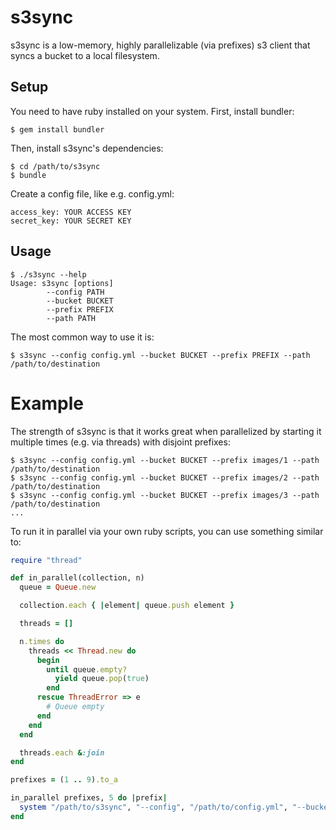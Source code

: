 
# s3sync

s3sync is a low-memory, highly parallelizable (via prefixes) s3 client that
syncs a bucket to a local filesystem.

## Setup

You need to have ruby installed on your system.
First, install bundler:

```
$ gem install bundler
```

Then, install s3sync's dependencies:

```
$ cd /path/to/s3sync
$ bundle
```

Create a config file, like e.g. config.yml:

```
access_key: YOUR ACCESS KEY
secret_key: YOUR SECRET KEY
```

## Usage

```
$ ./s3sync --help
Usage: s3sync [options]
        --config PATH
        --bucket BUCKET
        --prefix PREFIX
        --path PATH
```

The most common way to use it is:

```
$ s3sync --config config.yml --bucket BUCKET --prefix PREFIX --path /path/to/destination
```

# Example

The strength of s3sync is that it works great when parallelized by starting it multiple
times (e.g. via threads) with disjoint prefixes:

```
$ s3sync --config config.yml --bucket BUCKET --prefix images/1 --path /path/to/destination
$ s3sync --config config.yml --bucket BUCKET --prefix images/2 --path /path/to/destination
$ s3sync --config config.yml --bucket BUCKET --prefix images/3 --path /path/to/destination
...
```

To run it in parallel via your own ruby scripts, you can use something similar to:

```ruby
require "thread"

def in_parallel(collection, n)
  queue = Queue.new

  collection.each { |element| queue.push element }

  threads = []

  n.times do
    threads << Thread.new do
      begin
        until queue.empty?
          yield queue.pop(true)
        end
      rescue ThreadError => e
        # Queue empty
      end
    end
  end

  threads.each &:join
end

prefixes = (1 .. 9).to_a

in_parallel prefixes, 5 do |prefix|
  system "/path/to/s3sync", "--config", "/path/to/config.yml", "--bucket", "BUCKET", "--prefix", "images/#{prefix}", "--path", "/path/to/destination"
end
```

